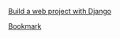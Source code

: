 [Build a web project with Django](https://www.youtube.com/watch?v=gAI218HSK8s&list=PLx-q4INfd95G-wrEjKDAcTB1K-8n1sIiz)

[Bookmark](https://youtu.be/WNvZ_d5VDKQ?list=PLx-q4INfd95G-wrEjKDAcTB1K-8n1sIiz&t=358)
